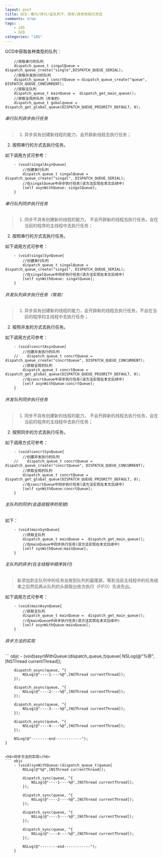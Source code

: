 ```yaml
---
layout: post
title: GCD：串行/并行/主队列下，同步/异步的执行方式
comments: true
tags:
	- iOS
	- GCD
categories: "iOS"
---
```


GCD中获取各种类型的队列：
``` objc
    //获取串行的队列  
    dispatch_queue_t singalQueue = dispatch_queue_create("single",DISPATCH_QUEUE_SERIAL);
    //获取并发执行的队列
    dispatch_queue_t concrtQueue = dispatch_queue_create("queue", DISPATCH_QUEUE_CONCURRENT);
    //获取主队列
    dispatch_queue_t mainQueue =  dispatch_get_main_queue();
    //获取全局的队列（并发的）
    dispatch_queue_t gobalqueue =  dispatch_get_global_queue(DISPATCH_QUEUE_PRIORITY_DEFAULT, 0);
```

<!-- more -->

<h6>串行队列异步执行任务</h6>

>1. 异步具有创建新线程的能力，会开辟新线程去执行任务；
2. 按照串行的方式去执行任务。

如下调用方式可参考：
``` objc
    - (void)singalAsynQueue{
        //创建串行队列
        dispatch_queue_t singalQueue =   dispatch_queue_create("singal", DISPATCH_QUEUE_SERIAL);
        //在singalQueue中异步执行任务(该方法实现在本文后续中)
        [self asynWithQueue: singalQueue];  
    }
```

<h6>串行队列同步执行任务</h6>

>1. 同步不具有创建新的线程的能力， 不会开辟新的线程去执行任务，会在当前的程序的主线程中去执行任务；
2. 按照串行的方式去执行任务。

如下调用方式可参考：
``` objc
    - (void)singalSynQueue{
        //创建串行队列
        dispatch_queue_t singalQueue =   dispatch_queue_create("singal", DISPATCH_QUEUE_SERIAL);
        //在singalQueue中同步执行任务(该方法实现在本文后续中)
        [self synWithQueue: singalQueue];
    }
```

<h6>并发队列异步执行任务（常用）</h6>

>1. 异步具有创建新的线程的能力，会开辟新的线程去执行任务，不会在当前的程序的主线程中去执行任务；
2. 按照并发的方式去执行任务。

如下调用方式可参考：
``` objc
    - (void)concrtAsynQueue{
        //创建并发执行的队列
    //    dispatch_queue_t concrtQueue = dispatch_queue_create("concrtQueue", DISPATCH_QUEUE_CONCURRENT);
        //获取全局的队列
        dispatch_queue_t concrtQueue =  dispatch_get_global_queue(DISPATCH_QUEUE_PRIORITY_DEFAULT, 0);
        //在concrtQueue中异步执行任务(该方法实现在本文后续中)
        [self asynWithQueue:concrtQueue];
    }
```

<h6>并发队列同步执行任务</h6>

>1. 同步不具有创建新的线程的能力， 不会开辟新的线程去执行任务，会在当前的程序的主线程中去执行任务；
2. 按照同步的方式去执行任务。

如下调用方式可参考：
``` objc
    - (void)concrtSynQueue{
        //创建并发执行的队列
    //    dispatch_queue_t concrtQueue = dispatch_queue_create("concrtQueue", DISPATCH_QUEUE_CONCURRENT);
        //获取全局的队列
        dispatch_queue_t concrtQueue =  dispatch_get_global_queue(DISPATCH_QUEUE_PRIORITY_DEFAULT, 0);
        //在concrtQueue中同步执行任务(该方法实现在本文后续中)
        [self synWithQueue:concrtQueue];
    }
```

<h6>主队列的同步(会造成程序的死锁)</h6>

如下：
``` objc
    - (void)mainSynQueue{
        //获取主队列
        dispatch_queue_t mainQueue =  dispatch_get_main_queue();
        //在mainQueue中同步执行任务(该方法实现在本文后续中)
        [self synWithQueue:mainQueue];
    }
```

<h6>主队列的异步(在主线程中顺序执行)</h6>

>新添加到主队列中的任务会放到队列的最尾部，等到当前主线程中的任务结束之后然后再从队列的头部取出依次执行（FIFO）先进先出。

如下调用方式可参考：
``` objc
    - (void)mainAsynQueue{
        //获取主队列
        dispatch_queue_t mainQueue =  dispatch_get_main_queue();
        //在mainQueue中异步执行任务(该方法实现在本文后续中)
        [self asynWithQueue:mainQueue];        
    }
```

<h6>异步方法的实现</h6>
``` objc
    - (void)asynWithQueue:(dispatch_queue_t)queue{
        NSLog(@"%@",[NSThread currentThread]);

        dispatch_async(queue, ^{
            NSLog(@"----1----%@",[NSThread currentThread]);
        });

        dispatch_async(queue, ^{
            NSLog(@"----2----%@",[NSThread currentThread]);
        });

        dispatch_async(queue, ^{
            NSLog(@"----3----%@",[NSThread currentThread]);
        });

        dispatch_async(queue, ^{
            NSLog(@"----4----%@",[NSThread currentThread]);
        });

        NSLog(@"--------end------------");
    }
```

<h6>同步方法的实现</h6>
``` objc
    - (void)synWithQueue:(dispatch_queue_t)queue{
        NSLog(@"%@",[NSThread currentThread]);

        dispatch_sync(queue, ^{
            NSLog(@"----1----%@",[NSThread currentThread]);
        });

        dispatch_sync(queue, ^{
            NSLog(@"----2----%@",[NSThread currentThread]);
        });

        dispatch_sync(queue, ^{
            NSLog(@"----3----%@",[NSThread currentThread]);
        });

        dispatch_sync(queue, ^{
            NSLog(@"----4----%@",[NSThread currentThread]);
        });

        NSLog(@"--------end------------");
    }
```
